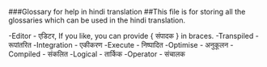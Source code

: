 ###Glossary for help in hindi translation
##This file is for storing all the glossaries which can be used in the hindi translation.

-Editor - एडिटर, If you like, you can provide { संपादक } in braces.
-Transpiled - रूपांतरित
-Integration - एकीकरण
-Execute - निष्पादित
-Optimise - अनुकूलन
-Compiled - संकलित
-Logical - तार्किक
-Operator - संचालक

